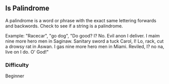 ## Is Palindrome

A palindrome is a word or phrase with the exact same lettering forwards and backwords. Check to see if a string is a palindrome.

Example:
"Racecar",
"go dog",
"Do good? I? No. Evil anon I deliver. I maim nine more hero men in Saginaw. Sanitary sword a tuck Carol, I! Lo, rack, cut a drowsy rat in Aswan. I gas nine more hero men in Miami. Reviled, I? no na, live on I do. O' God!"

### Difficulty

Beginner
